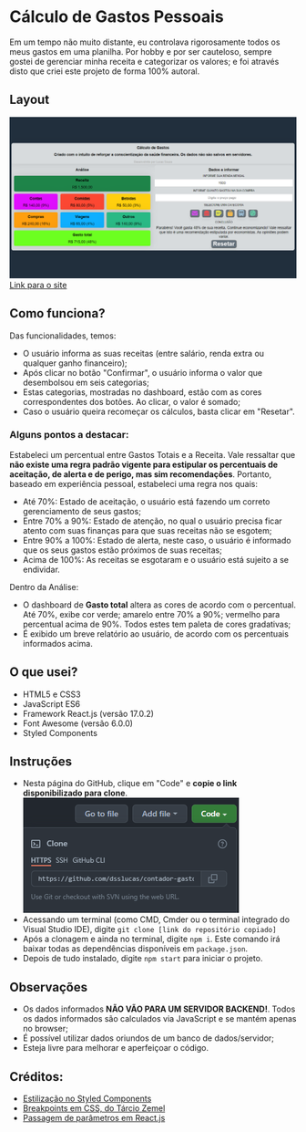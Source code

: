 # Cálculo de Gastos Pessoais

Em um tempo não muito distante, eu controlava rigorosamente todos os meus gastos em uma planilha. Por hobby e por ser cauteloso, sempre gostei de gerenciar minha receita e categorizar os valores; e foi através disto que criei este projeto de forma 100% autoral.

## Layout
![Pagina inicial](/src/img/printscreen.png)
[Link para o site](https://contador-gastos.herokuapp.com/)

## Como funciona?
Das funcionalidades, temos:
- O usuário informa as suas receitas (entre salário, renda extra ou qualquer ganho financeiro);
- Após clicar no botão "Confirmar", o usuário informa o valor que desembolsou em seis categorias;
- Estas categorias, mostradas no dashboard, estão com as cores correspondentes dos botões. Ao clicar, o valor é somado;
- Caso o usuário queira recomeçar os cálculos, basta clicar em "Resetar".

### Alguns pontos a destacar:

Estabeleci um percentual entre Gastos Totais e a Receita. Vale ressaltar que **não existe uma regra padrão vigente para estipular os percentuais de aceitação, de alerta e de perigo, mas sim recomendações**. Portanto, baseado em experiência pessoal, estabeleci uma regra nos quais:
* Até 70%: Estado de aceitação, o usuário está fazendo um correto gerenciamento de seus gastos;
* Entre 70% a 90%: Estado de atenção, no qual o usuário precisa ficar atento com suas finanças para que suas receitas não se esgotem;
* Entre 90% a 100%: Estado de alerta, neste caso, o usuário é informado que os seus gastos estão próximos de suas receitas;
* Acima de 100%: As receitas se esgotaram e o usuário está sujeito a se endividar.

Dentro da Análise:
* O dashboard de **Gasto total** altera as cores de acordo com o percentual. Até 70%, exibe cor verde; amarelo entre 70% a 90%; vermelho para percentual acima de 90%. Todos estes tem paleta de cores gradativas;
* É exibido um breve relatório ao usuário, de acordo com os percentuais informados acima.

## O que usei?
- HTML5 e CSS3
- JavaScript ES6
- Framework React.js (versão 17.0.2)
- Font Awesome (versão 6.0.0)
- Styled Components

## Instruções
* Nesta página do GitHub, clique em "Code" e **copie o link disponibilizado para clone**.
    ![Git](/src/img/git-clone.png)
* Acessando um terminal (como CMD, Cmder ou o terminal integrado do Visual Studio IDE), digite ```git clone [link do repositório copiado]```
* Após a clonagem e ainda no terminal, digite ```npm i```. Este comando irá baixar todas as dependências disponíveis em ```package.json```.
* Depois de tudo instalado, digite ```npm start``` para iniciar o projeto.

## Observações
- Os dados informados **NÃO VÃO PARA UM SERVIDOR BACKEND!**. Todos os dados informados são calculados via JavaScript e se mantém apenas no browser;
- É possível utilizar dados oriundos de um banco de dados/servidor;
- Esteja livre para melhorar e aperfeiçoar o código.

## Créditos:
- [Estilização no Styled Components](https://codesandbox.io/s/nwjmr73vl?file=/src/index.js:72-244)
- [Breakpoints em CSS, do Tárcio Zemel](https://desenvolvimentoparaweb.com/css/css-breakpoints-maneira-correta/)
- [Passagem de parâmetros em React.js](https://www.geeksforgeeks.org/how-to-pass-data-from-child-component-to-its-parent-in-reactjs/)
